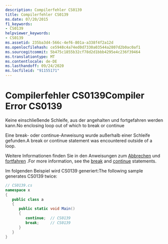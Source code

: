 ```yaml
---
description: Compilerfehler CS0139
title: Compilerfehler CS0139
ms.date: 07/20/2015
f1_keywords:
- CS0139
helpviewer_keywords:
- CS0139
ms.assetid: 235ba3d4-566c-4ef6-801a-a338f4f2a12d
ms.openlocfilehash: ce5948c4a74ed0d7330a03544a2807d2b0ac0af1
ms.sourcegitcommit: 5b475c1855b32cf78d2d1bbb4295e4c236f39464
ms.translationtype: MT
ms.contentlocale: de-DE
ms.lasthandoff: 09/24/2020
ms.locfileid: "91155171"
---
```

# <a name="compiler-error-cs0139"></a><span data-ttu-id="91cee-103">Compilerfehler CS0139</span><span class="sxs-lookup"><span data-stu-id="91cee-103">Compiler Error CS0139</span></span>

<span data-ttu-id="91cee-104">Keine einschließende Schleife, aus der angehalten und fortgefahren werden kann.</span><span class="sxs-lookup"><span data-stu-id="91cee-104">No enclosing loop out of which to break or continue</span></span>  
  
 <span data-ttu-id="91cee-105">Eine break- oder continue-Anweisung wurde außerhalb einer Schleife gefunden.</span><span class="sxs-lookup"><span data-stu-id="91cee-105">A break or continue statement was encountered outside of a loop.</span></span>  
  
 <span data-ttu-id="91cee-106">Weitere Informationen finden Sie in den Anweisungen zum [Abbrechen](../language-reference/keywords/break.md) und [fortfahren](../language-reference/keywords/continue.md) .</span><span class="sxs-lookup"><span data-stu-id="91cee-106">For more information, see the [break](../language-reference/keywords/break.md) and [continue](../language-reference/keywords/continue.md) statements.</span></span>
  
 <span data-ttu-id="91cee-107">Im folgenden Beispiel wird CS0139 generiert:</span><span class="sxs-lookup"><span data-stu-id="91cee-107">The following sample generates CS0139 twice:</span></span>  
  
```csharp  
// CS0139.cs  
namespace x  
{  
   public class a  
   {  
      public static void Main()  
      {  
         continue;  // CS0139  
         break;     // CS0139  
      }  
   }  
}  
```
